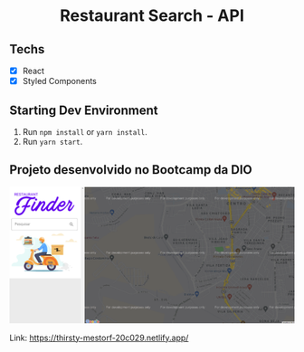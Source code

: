 <h1 align="center">
Restaurant Search - API
</h1>

## Techs

- [x] React
- [x] Styled Components

## Starting Dev Environment

1. Run `npm install` or `yarn install`.<br />
2. Run `yarn start`.<br />

## Projeto desenvolvido no Bootcamp da DIO

![Foto do Site](Fotosite.png)

Link: https://thirsty-mestorf-20c029.netlify.app/
